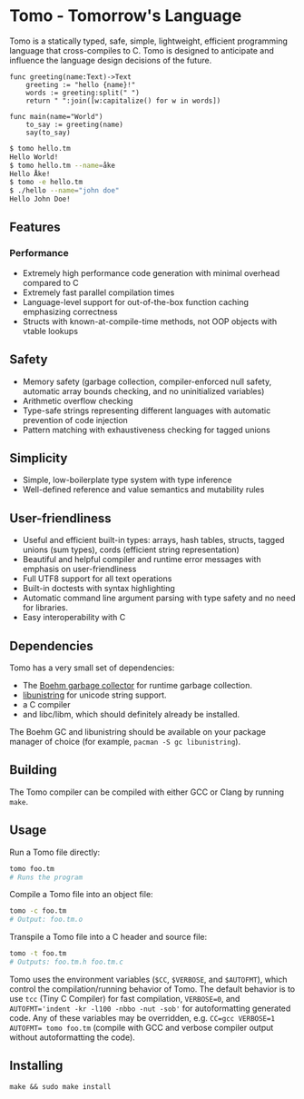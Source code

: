 # Tomo - Tomorrow's Language

Tomo is a statically typed, safe, simple, lightweight, efficient programming
language that cross-compiles to C. Tomo is designed to anticipate and influence
the language design decisions of the future.

```
func greeting(name:Text)->Text
	greeting := "hello {name}!"
	words := greeting:split(" ")
	return " ":join([w:capitalize() for w in words])

func main(name="World")
	to_say := greeting(name)
	say(to_say)
```

```bash
$ tomo hello.tm
Hello World!
$ tomo hello.tm --name=åke
Hello Åke!
$ tomo -e hello.tm
$ ./hello --name="john doe"
Hello John Doe!
```

## Features

### Performance
- Extremely high performance code generation with minimal overhead compared to C
- Extremely fast parallel compilation times
- Language-level support for out-of-the-box function caching emphasizing
	correctness
- Structs with known-at-compile-time methods, not OOP objects with vtable
	lookups

## Safety
- Memory safety (garbage collection, compiler-enforced null safety, automatic
	array bounds checking, and no uninitialized variables)
- Arithmetic overflow checking
- Type-safe strings representing different languages with automatic prevention
	of code injection
- Pattern matching with exhaustiveness checking for tagged unions

## Simplicity
- Simple, low-boilerplate type system with type inference
- Well-defined reference and value semantics and mutability rules

## User-friendliness
- Useful and efficient built-in types: arrays, hash tables, structs, tagged
	unions (sum types), cords (efficient string representation)
- Beautiful and helpful compiler and runtime error messages with emphasis on
	user-friendliness
- Full UTF8 support for all text operations
- Built-in doctests with syntax highlighting
- Automatic command line argument parsing with type safety and no need for
	libraries.
- Easy interoperability with C

## Dependencies

Tomo has a very small set of dependencies:

- The [Boehm garbage collector](https://www.hboehm.info/gc/) for runtime
	garbage collection.
- [libunistring](https://www.gnu.org/software/libunistring/) for unicode
	string support.
- a C compiler
- and libc/libm, which should definitely already be installed.

The Boehm GC and libunistring should be available on your package manager of
choice (for example, `pacman -S gc libunistring`).

## Building

The Tomo compiler can be compiled with either GCC or Clang by running `make`.

## Usage

Run a Tomo file directly:

```bash
tomo foo.tm
# Runs the program
```

Compile a Tomo file into an object file:

```bash
tomo -c foo.tm
# Output: foo.tm.o
```

Transpile a Tomo file into a C header and source file:
```bash
tomo -t foo.tm
# Outputs: foo.tm.h foo.tm.c
```

Tomo uses the environment variables (`$CC`, `$VERBOSE`, and `$AUTOFMT`), which
control the compilation/running behavior of Tomo. The default behavior is to
use `tcc` (Tiny C Compiler) for fast compilation, `VERBOSE=0`, and
`AUTOFMT='indent -kr -l100 -nbbo -nut -sob'` for autoformatting generated code.
Any of these variables may be overridden, e.g. `CC=gcc VERBOSE=1 AUTOFMT= tomo
foo.tm` (compile with GCC and verbose compiler output without autoformatting
the code).

## Installing

```
make && sudo make install
```
